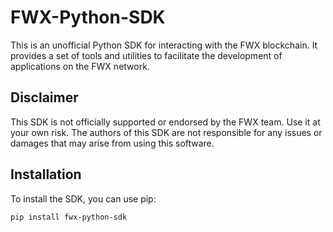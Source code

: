 # FWX-Python-SDK

This is an unofficial Python SDK for interacting with the FWX blockchain. It provides a set of tools and utilities to facilitate the development of applications on the FWX network.

## Disclaimer

This SDK is not officially supported or endorsed by the FWX team. Use it at your own risk. The authors of this SDK are not responsible for any issues or damages that may arise from using this software.

## Installation

To install the SDK, you can use pip:

```sh
pip install fwx-python-sdk